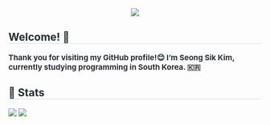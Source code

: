 <div align= "center">
    <img src="https://capsule-render.vercel.app/api?type=rect&color=0:b8c7f4,100:74c1fb&height=180&text=Seong%20sik%20Github&animation=&fontColor=ffffff&fontSize=60" />
    </div>
    <div style="text-align: left;"> 
    <h2 style="border-bottom: 1px solid #d8dee4; color: #282d33;"> Welcome! 👋 </h2>  
    <div style="font-weight: 700; font-size: 15px; text-align: left; color: #282d33;"> Thank you for visiting my GitHub profile!😊</li></li></li></li>     I’m Seong Sik Kim, currently studying programming in South Korea. 🇰🇷   </div> 
    </div>
    <div style="text-align: left;"> 
    <h2 style="border-bottom: 1px solid #d8dee4; color: #282d33;"> 🏅 Stats </h2> <div style="text-align: left;"> <img src="https://github-readme-stats.vercel.app/api?username=gapsick&bg_color=180,feecec,00000000&title_color=000000&text_color=000000"
         /> <img src="https://github-readme-stats.vercel.app/api/top-langs/?username=gapsick&layout=compact&bg_color=180,feecec,00000000&title_color=000000&text_color=000000"
          /> </div> 
    </div>
    
